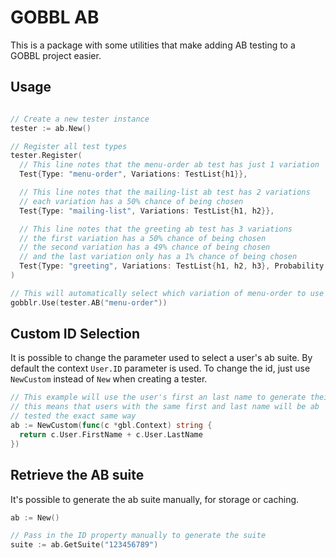 # GOBBL AB

This is a package with some utilities that make adding AB testing to a GOBBL project easier.

## Usage

```go

// Create a new tester instance
tester := ab.New()

// Register all test types
tester.Register(
  // This line notes that the menu-order ab test has just 1 variation
  Test{Type: "menu-order", Variations: TestList{h1}},

  // This line notes that the mailing-list ab test has 2 variations
  // each variation has a 50% chance of being chosen
  Test{Type: "mailing-list", Variations: TestList{h1, h2}},

  // This line notes that the greeting ab test has 3 variations
  // the first variation has a 50% chance of being chosen
  // the second variation has a 49% chance of being chosen
  // and the last variation only has a 1% chance of being chosen 
  Test{Type: "greeting", Variations: TestList{h1, h2, h3}, Probability: []float64{0.5, 0.49, 0.01}},
)

// This will automatically select which variation of menu-order to use based on the user
gobblr.Use(tester.AB("menu-order"))
```

## Custom ID Selection

It is possible to change the parameter used to select a user's ab suite. By default the context `User.ID` parameter is used. To change the id, just use `NewCustom` instead of `New` when creating a tester.

```go
// This example will use the user's first an last name to generate their ab suite
// this means that users with the same first and last name will be ab
// tested the exact same way
ab := NewCustom(func(c *gbl.Context) string {
  return c.User.FirstName + c.User.LastName
})
```

## Retrieve the AB suite

It's possible to generate the ab suite manually, for storage or caching.

```go
ab := New()

// Pass in the ID property manually to generate the suite
suite := ab.GetSuite("123456789")
```